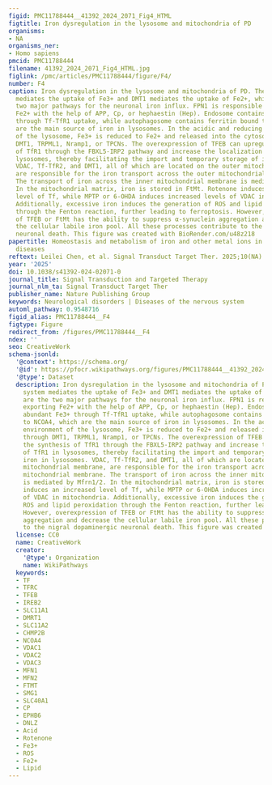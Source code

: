 ```yaml
---
figid: PMC11788444__41392_2024_2071_Fig4_HTML
figtitle: Iron dysregulation in the lysosome and mitochondria of PD
organisms:
- NA
organisms_ner:
- Homo sapiens
pmcid: PMC11788444
filename: 41392_2024_2071_Fig4_HTML.jpg
figlink: /pmc/articles/PMC11788444/figure/F4/
number: F4
caption: Iron dysregulation in the lysosome and mitochondria of PD. The Tf-TfR system
  mediates the uptake of Fe3+ and DMT1 mediates the uptake of Fe2+, which are the
  two major pathways for the neuronal iron influx. FPN1 is responsible for exporting
  Fe2+ with the help of APP, Cp, or hephaestin (Hep). Endosome contains abundant Fe3+
  through Tf-TfR1 uptake, while autophagosome contains ferritin bound to NCOA4, which
  are the main source of iron in lysosomes. In the acidic and reducing environment
  of the lysosome, Fe3+ is reduced to Fe2+ and released into the cytosolic through
  DMT1, TRPML1, Nramp1, or TPCNs. The overexpression of TFEB can upregulate the synthesis
  of TfR1 through the FBXL5-IRP2 pathway and increase the localization of TfR1 in
  lysosomes, thereby facilitating the import and temporary storage of iron in lysosomes.
  VDAC, Tf-TfR2, and DMT1, all of which are located on the outer mitochondrial membrane,
  are responsible for the iron transport across the outer mitochondrial membrane.
  The transport of iron across the inner mitochondrial membrane is mediated by Mfrn1/2.
  In the mitochondrial matrix, iron is stored in FtMt. Rotenone induces an increased
  level of Tf, while MPTP or 6-OHDA induces increased levels of VDAC in mitochondria.
  Additionally, excessive iron induces the generation of ROS and lipid peroxidation
  through the Fenton reaction, further leading to ferroptosis. However, overexpression
  of TFEB or FtMt has the ability to suppress α-synuclein aggregation and decrease
  the cellular labile iron pool. All these processes contribute to the nigral dopaminergic
  neuronal death. This figure was created with BioRender.com/u48z218
papertitle: Homeostasis and metabolism of iron and other metal ions in neurodegenerative
  diseases
reftext: Leilei Chen, et al. Signal Transduct Target Ther. 2025;10(NA).
year: '2025'
doi: 10.1038/s41392-024-02071-0
journal_title: Signal Transduction and Targeted Therapy
journal_nlm_ta: Signal Transduct Target Ther
publisher_name: Nature Publishing Group
keywords: Neurological disorders | Diseases of the nervous system
automl_pathway: 0.9548716
figid_alias: PMC11788444__F4
figtype: Figure
redirect_from: /figures/PMC11788444__F4
ndex: ''
seo: CreativeWork
schema-jsonld:
  '@context': https://schema.org/
  '@id': https://pfocr.wikipathways.org/figures/PMC11788444__41392_2024_2071_Fig4_HTML.html
  '@type': Dataset
  description: Iron dysregulation in the lysosome and mitochondria of PD. The Tf-TfR
    system mediates the uptake of Fe3+ and DMT1 mediates the uptake of Fe2+, which
    are the two major pathways for the neuronal iron influx. FPN1 is responsible for
    exporting Fe2+ with the help of APP, Cp, or hephaestin (Hep). Endosome contains
    abundant Fe3+ through Tf-TfR1 uptake, while autophagosome contains ferritin bound
    to NCOA4, which are the main source of iron in lysosomes. In the acidic and reducing
    environment of the lysosome, Fe3+ is reduced to Fe2+ and released into the cytosolic
    through DMT1, TRPML1, Nramp1, or TPCNs. The overexpression of TFEB can upregulate
    the synthesis of TfR1 through the FBXL5-IRP2 pathway and increase the localization
    of TfR1 in lysosomes, thereby facilitating the import and temporary storage of
    iron in lysosomes. VDAC, Tf-TfR2, and DMT1, all of which are located on the outer
    mitochondrial membrane, are responsible for the iron transport across the outer
    mitochondrial membrane. The transport of iron across the inner mitochondrial membrane
    is mediated by Mfrn1/2. In the mitochondrial matrix, iron is stored in FtMt. Rotenone
    induces an increased level of Tf, while MPTP or 6-OHDA induces increased levels
    of VDAC in mitochondria. Additionally, excessive iron induces the generation of
    ROS and lipid peroxidation through the Fenton reaction, further leading to ferroptosis.
    However, overexpression of TFEB or FtMt has the ability to suppress α-synuclein
    aggregation and decrease the cellular labile iron pool. All these processes contribute
    to the nigral dopaminergic neuronal death. This figure was created with BioRender.com/u48z218
  license: CC0
  name: CreativeWork
  creator:
    '@type': Organization
    name: WikiPathways
  keywords:
  - TF
  - TFRC
  - TFEB
  - IREB2
  - SLC11A1
  - DMRT1
  - SLC11A2
  - CHMP2B
  - NCOA4
  - VDAC1
  - VDAC2
  - VDAC3
  - MFN1
  - MFN2
  - FTMT
  - SMG1
  - SLC40A1
  - CP
  - EPHB6
  - DNLZ
  - Acid
  - Rotenone
  - Fe3+
  - ROS
  - Fe2+
  - Lipid
---
```

